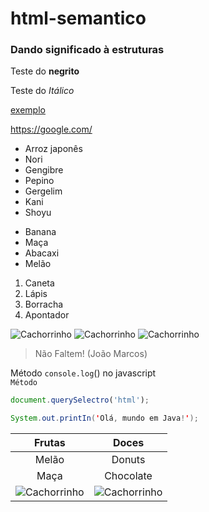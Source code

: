 # html-semantico
### Dando significado à estruturas
Teste do **negrito**
 
Teste do *Itálico*

[exemplo](https://google.com/)

<https://google.com/>

* Arroz japonês
* Nori
* Gengibre
* Pepino
* Gergelim
* Kani
* Shoyu

- Banana
- Maça
- Abacaxi
- Melão

1. Caneta
2. Lápis
3. Borracha
4. Apontador

![Cachorrinho](https://pipz.com/static/images/blog/eddie.png)
![Cachorrinho](https://pipz.com/static/images/blog/eddie.png)
![Cachorrinho](https://pipz.com/static/images/blog/eddie.png)

> Não Faltem!
> (João Marcos)

Método `console.log`() no javascript<br>
`Método`

```js
document.querySelectro('html');
```

```java
System.out.printIn('Olá, mundo em Java!');
```

Frutas | Doces
:--:|:--:
Melão | Donuts
Maça | Chocolate
![Cachorrinho](https://pipz.com/static/images/blog/eddie.png) | ![Cachorrinho](https://pipz.com/static/images/blog/eddie.png)
